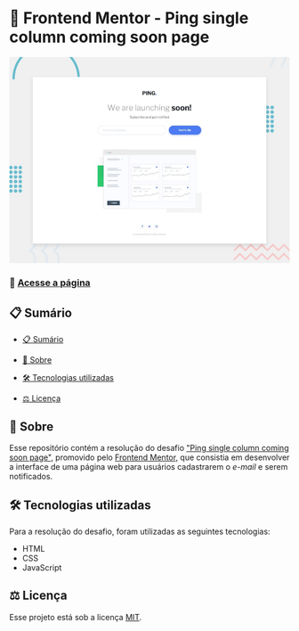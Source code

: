 # 🎯 Frontend Mentor - Ping single column coming soon page

![Design preview for the Ping single column coming soon page coding challenge](./design/desktop-preview.jpg)

### 🔗 [Acesse a página](https://frontendmentor-pingcomingsoonpage.vercel.app/)

## 📋 Sumário

- [📋 Sumário](#-sumário)

- [📖 Sobre](#-sobre)

- [🛠 Tecnologias utilizadas](#-tecnologias-utilizadas)

- [⚖ Licença](#-licença)

## 📖 Sobre

Esse repositório contém a resolução do desafio ["Ping single column coming soon page"](https://www.frontendmentor.io/challenges/ping-single-column-coming-soon-page-5cadd051fec04111f7b848da/hub/ping-coming-soon-page-using-html-css-and-js-PLu5C2dtA), promovido pelo [Frontend Mentor](https://www.frontendmentor.io), que consistia em desenvolver a interface de uma página web para usuários cadastrarem o _e-mail_ e serem notificados.

## 🛠 Tecnologias utilizadas

Para a resolução do desafio, foram utilizadas as seguintes tecnologias:

- HTML
- CSS
- JavaScript

## ⚖ Licença

Esse projeto está sob a licença [MIT](./LICENSE).
